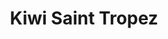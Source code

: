 ---
title: "Kiwi Saint Tropez"
url: /saint-raphael/kiwi-saint-tropez-boulevard-felix-martin/
shop: vêtements
---